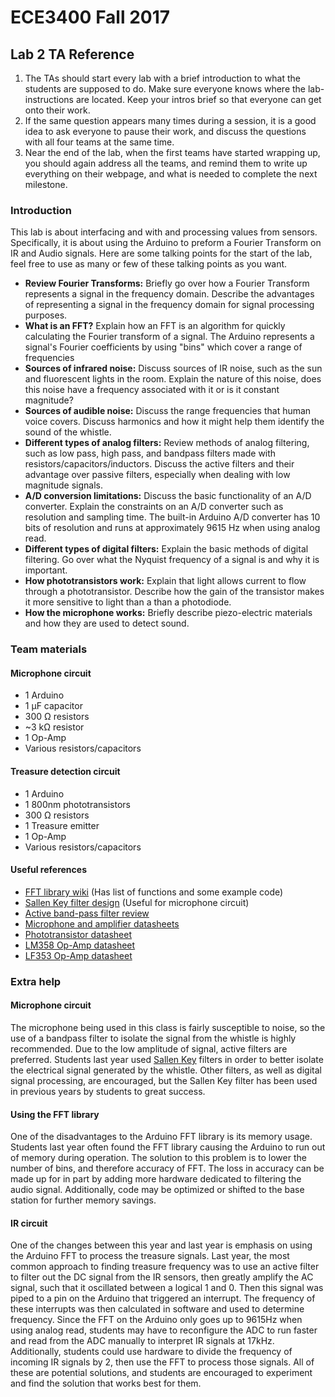 # ECE3400 Fall 2017
## Lab 2 TA Reference

1.  The TAs should start every lab with a brief introduction to what the students are supposed to do. Make sure everyone knows where the lab-instructions are located. Keep your intros brief so that everyone can get onto their work. 
2.  If the same question appears many times during a session, it is a good idea to ask everyone to pause their work, and discuss the questions with all four teams at the same time. 
3.  Near the end of the lab, when the first teams have started wrapping up, you should again address all the teams, and remind them to write up everything on their webpage, and what is needed to complete the next milestone. 

### Introduction
This lab is about interfacing and with and processing values from sensors. Specifically, it is about using the Arduino to preform a Fourier Transform on IR and Audio signals. Here are some talking points for the start of the lab, feel free to use as many or few of these talking points as you want.
* **Review Fourier Transforms:** Briefly go over how a Fourier Transform represents a signal in the frequency domain.  Describe the advantages of representing a signal in the frequency domain for signal processing purposes.  
* **What is an FFT?** Explain how an FFT is an algorithm for quickly calculating the Fourier transform of a signal. The Arduino represents a signal's Fourier coefficients by using "bins" which cover a range of frequencies
* **Sources of infrared noise:** Discuss sources of IR noise, such as the sun and fluorescent lights in the room. Explain the nature of this noise, does this noise have a frequency associated with it or is it constant magnitude?
* **Sources of audible noise:** Discuss the range frequencies that human voice covers. Discuss harmonics and how it might help them identify the sound of the whistle.
* **Different types of analog filters:** Review methods of analog filtering, such as low pass, high pass, and bandpass filters made with resistors/capacitors/inductors. Discuss the active filters and their advantage over passive filters, especially when dealing with low magnitude signals.
* **A/D conversion limitations:** Discuss the basic functionality of an A/D converter. Explain the constraints on an A/D converter such as resolution and sampling time. The built-in Arduino A/D converter has 10 bits of resolution and runs at approximately 9615 Hz when using analog read.
* **Different types of digital filters:** Explain the basic methods of digital filtering. Go over what the Nyquist frequency of a signal is and why it is important.
* **How phototransistors work:** Explain that light allows current to flow through a phototransistor. Describe how the gain of the transistor makes it more sensitive to light than a than a photodiode.
* **How the microphone works:** Briefly describe piezo-electric materials and how they are used to detect sound.

### Team materials
#### Microphone circuit
- 1 Arduino
- 1 µF capacitor
- 300 Ω resistors
- ~3 kΩ resistor
- 1 Op-Amp
- Various resistors/capacitors
#### Treasure detection circuit
- 1 Arduino
- 1 800nm phototransistors
- 300 Ω resistors
- 1 Treasure emitter
- 1 Op-Amp
- Various resistors/capacitors

#### Useful references
- [FFT library wiki](http://wiki.openmusiclabs.com/wiki/ArduinoFFT) (Has list of functions and some example code)
- [Sallen Key filter design](http://sim.okawa-denshi.jp/en/OPseikiLowkeisan.htm) (Useful for microphone circuit)
- [Active band-pass filter review](http://www.electronics-tutorials.ws/filter/filter_7.html)
- [Microphone and amplifier datasheets](https://learn.adafruit.com/adafruit-agc-electret-microphone-amplifier-max9814/downloads)
- [Phototransistor datasheet](http://rohmfs.rohm.com/en/products/databook/datasheet/opto/optical_sensor/photo_transistor/rpt-34pb3f.pdf)
- [LM358 Op-Amp datasheet](http://www.ti.com/lit/ds/symlink/lm358.pdf	)
- [LF353 Op-Amp datasheet](http://www.ti.com/lit/ds/symlink/lf353-n.pdf)

### Extra help
#### Microphone circuit
The microphone being used in this class is fairly susceptible to noise, so the use of a bandpass filter to isolate the signal from the whistle is highly recommended. Due to the low amplitude of signal, active filters are preferred. Students last year used [Sallen Key](http://sim.okawa-denshi.jp/en/OPseikiLowkeisan.htm) filters in order to better isolate the electrical signal generated by the whistle. Other filters, as well as digital signal processing, are encouraged, but the Sallen Key filter has been used in previous years by students to great success.
#### Using the FFT library
One of the disadvantages to the Arduino FFT library is its memory usage. Students last year often found the FFT library causing the Arduino to run out of memory during operation. The solution to this problem is to lower the number of bins, and therefore accuracy of FFT. The loss in accuracy can be made up for in part by adding more hardware dedicated to filtering the audio signal. Additionally, code may be optimized or shifted to the base station for further memory savings. 
#### IR circuit
One of the changes between this year and last year is emphasis on using the Arduino FFT to process the treasure signals. Last year, the most common approach to finding treasure frequency was to use an active filter to filter out the DC signal from the IR sensors, then greatly amplify the AC signal, such that it oscillated between a logical 1 and 0. Then this signal was piped to a pin on the Arduino that triggered an interrupt. The frequency of these interrupts was then calculated in software and used to determine frequency. Since the FFT on the Arduino only goes up to 9615Hz when using analog read, students may have to reconfigure the ADC to run faster and read from the ADC manually to interpret IR signals at 17kHz. Additionally, students could use hardware to divide the frequency of incoming IR signals by 2, then use the FFT to process those signals. All of these are potential solutions, and students are encouraged to experiment and find the solution that works best for them.
